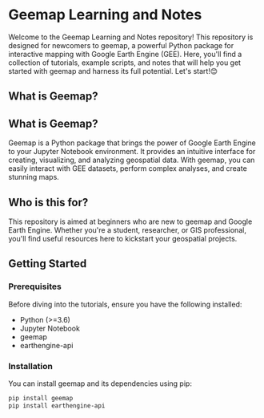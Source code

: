 # Geemap Learning and Notes

Welcome to the Geemap Learning and Notes repository! This repository is designed for newcomers to geemap, a powerful Python package for interactive mapping with Google Earth Engine (GEE). Here, you'll find a collection of tutorials, example scripts, and notes that will help you get started with geemap and harness its full potential. Let's start!😊

## What is Geemap?
## What is Geemap?

Geemap is a Python package that brings the power of Google Earth Engine to your Jupyter Notebook environment. It provides an intuitive interface for creating, visualizing, and analyzing geospatial data. With geemap, you can easily interact with GEE datasets, perform complex analyses, and create stunning maps.

## Who is this for?

This repository is aimed at beginners who are new to geemap and Google Earth Engine. Whether you're a student, researcher, or GIS professional, you'll find useful resources here to kickstart your geospatial projects.

## Getting Started

### Prerequisites

Before diving into the tutorials, ensure you have the following installed:

- Python (>=3.6)
- Jupyter Notebook
- geemap
- earthengine-api

### Installation

You can install geemap and its dependencies using pip:

```bash
pip install geemap
pip install earthengine-api
